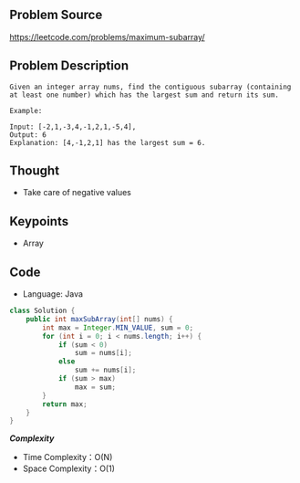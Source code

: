 ## Problem Source
https://leetcode.com/problems/maximum-subarray/

## Problem Description
```
Given an integer array nums, find the contiguous subarray (containing at least one number) which has the largest sum and return its sum.

Example:

Input: [-2,1,-3,4,-1,2,1,-5,4],
Output: 6
Explanation: [4,-1,2,1] has the largest sum = 6.
```

## Thought
- Take care of negative values

## Keypoints
- Array


## Code
* Language: Java

```Java
class Solution {
    public int maxSubArray(int[] nums) {   
        int max = Integer.MIN_VALUE, sum = 0;
        for (int i = 0; i < nums.length; i++) {
            if (sum < 0) 
                sum = nums[i];
            else 
                sum += nums[i];
            if (sum > max)
                max = sum;
        }
        return max;
    }
}
```

***Complexity***

- Time Complexity：O(N)
- Space Complexity：O(1)
